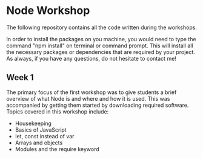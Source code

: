 # Node Workshop
The following repository contains all the code written during the workshops.

In order to install the packages on you machine, you would need to type the command "npm install" on terminal or command prompt. This will install all the necessary packages or dependencies that are required by your project. As always, if you have any questions, do not hesitate to contact me!

## Week 1
The primary focus of the first workshop was to give students a brief overview of what Node is and where and how it is used. This was accompanied by getting them started by downloading required software. Topics covered in this workshop include:

* Housekeeping
* Basics of JavaScript
* let, const instead of var
* Arrays and objects
* Modules and the require keyword
